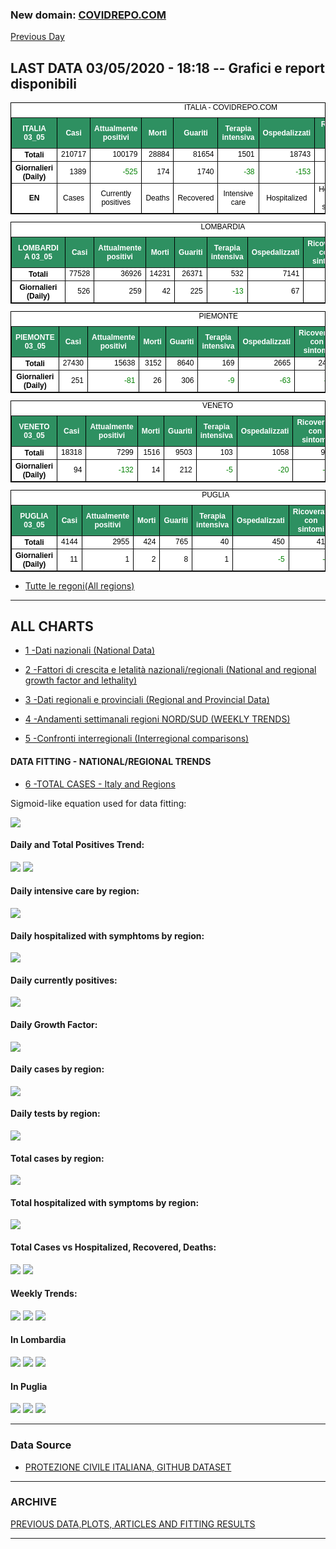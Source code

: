 <!-- start -->
### New domain: <a href="https://www.covidrepo.com/">COVIDREPO.COM</a>
[Previous Day](/index_02_05.md)
## LAST DATA 03/05/2020 - 18:18 -- Grafici e report disponibili

<table style=" color:black; font-size:12; font-family:arial; text-align:center; " cellpadding="2.5" cellspacing="0" border="1" bordercolor="black" bgcolor="#FFFFFF">
<caption>ITALIA - COVIDREPO.COM</caption>
<tr style="color:#FFFFFF;background:#2E9061">
<th>ITALIA 03_05</th>
<th>Casi</th>
<th>Attualmente positivi</th>
<th>Morti</th>
<th>Guariti</th>
<th>Terapia intensiva</th>
<th>Ospedalizzati</th>
<th>Ricoverati con sintomi</th>
<th>Isolamento domiciliare</th>
<th>Tamponi</th>
</tr>
<tr>
<th>Totali</th>
<td align="right"> 210717</td>
<td align="right"> 100179</td>
<td align="right"> 28884</td>
<td align="right"> 81654</td>
<td align="right"> 1501</td>
<td align="right"> 18743</td>
<td align="right"> 17242</td>
<td align="right"> 81436</td>
<td align="right"> 2153772</td>
</tr>
<tr>
<th>Giornalieri (Daily)</th>
<td align="right"> 1389</td>
<td align="right" style=" color:green; "> -525</td>
<td align="right"> 174</td>
<td align="right"> 1740</td>
<td align="right" style=" color:green; "> -38</td>
<td align="right" style=" color:green; "> -153</td>
<td align="right" style=" color:green; "> -115</td>
<td align="right" style=" color:green; "> -372</td>
<td align="right"> 44935</td>
</tr>
<tr>
<th>EN</th>
<td>Cases</td>
<td>Currently positives</td>
<td>Deaths</td>
<td>Recovered</td>
<td>Intensive care</td>
<td>Hospitalized</td>
<td>Hospitalized with symptoms</td>
<td>Home isolation</td>
<td>Tests</td>
</tr>
</table>

<table style=" color:black; font-size:12; font-family:arial; text-align:center; " cellpadding="2.5" cellspacing="0" border="1" bordercolor="black" bgcolor="#FFFFFF">
<caption>LOMBARDIA</caption>
<tr style="color:#FFFFFF;background:#2E9061">
<th>LOMBARDIA 03_05</th>
<th>Casi</th>
<th>Attualmente positivi</th>
<th>Morti</th>
<th>Guariti</th>
<th>Terapia intensiva</th>
<th>Ospedalizzati</th>
<th>Ricoverati con sintomi</th>
<th>Isolamento domiciliare</th>
<th>Tamponi</th>
</tr>
<tr>
<th>Totali</th>
<td align="right"> 77528</td>
<td align="right"> 36926</td>
<td align="right"> 14231</td>
<td align="right"> 26371</td>
<td align="right"> 532</td>
<td align="right"> 7141</td>
<td align="right"> 6609</td>
<td align="right"> 29785</td>
<td align="right"> 410857</td>
</tr>
<tr>
<th>Giornalieri (Daily)</th>
<td align="right"> 526</td>
<td align="right"> 259</td>
<td align="right"> 42</td>
<td align="right"> 225</td>
<td align="right" style=" color:green; "> -13</td>
<td align="right"> 67</td>
<td align="right"> 80</td>
<td align="right"> 192</td>
<td align="right"> 7155</td>
</tr>
</table>

<table style=" color:black; font-size:12; font-family:arial; text-align:center; " cellpadding="2.5" cellspacing="0" border="1" bordercolor="black" bgcolor="#FFFFFF">
<caption>PIEMONTE</caption>
<tr style="color:#FFFFFF;background:#2E9061">
<th>PIEMONTE 03_05</th>
<th>Casi</th>
<th>Attualmente positivi</th>
<th>Morti</th>
<th>Guariti</th>
<th>Terapia intensiva</th>
<th>Ospedalizzati</th>
<th>Ricoverati con sintomi</th>
<th>Isolamento domiciliare</th>
<th>Tamponi</th>
</tr>
<tr>
<th>Totali</th>
<td align="right"> 27430</td>
<td align="right"> 15638</td>
<td align="right"> 3152</td>
<td align="right"> 8640</td>
<td align="right"> 169</td>
<td align="right"> 2665</td>
<td align="right"> 2496</td>
<td align="right"> 12973</td>
<td align="right"> 172208</td>
</tr>
<tr>
<th>Giornalieri (Daily)</th>
<td align="right"> 251</td>
<td align="right" style=" color:green; "> -81</td>
<td align="right"> 26</td>
<td align="right"> 306</td>
<td align="right" style=" color:green; "> -9</td>
<td align="right" style=" color:green; "> -63</td>
<td align="right" style=" color:green; "> -54</td>
<td align="right" style=" color:green; "> -18</td>
<td align="right"> 3729</td>
</tr>
</table>

<table style=" color:black; font-size:12; font-family:arial; text-align:center; " cellpadding="2.5" cellspacing="0" border="1" bordercolor="black" bgcolor="#FFFFFF">
<caption>VENETO</caption>
<tr style="color:#FFFFFF;background:#2E9061">
<th>VENETO 03_05</th>
<th>Casi</th>
<th>Attualmente positivi</th>
<th>Morti</th>
<th>Guariti</th>
<th>Terapia intensiva</th>
<th>Ospedalizzati</th>
<th>Ricoverati con sintomi</th>
<th>Isolamento domiciliare</th>
<th>Tamponi</th>
</tr>
<tr>
<th>Totali</th>
<td align="right"> 18318</td>
<td align="right"> 7299</td>
<td align="right"> 1516</td>
<td align="right"> 9503</td>
<td align="right"> 103</td>
<td align="right"> 1058</td>
<td align="right"> 955</td>
<td align="right"> 6241</td>
<td align="right"> 378202</td>
</tr>
<tr>
<th>Giornalieri (Daily)</th>
<td align="right"> 94</td>
<td align="right" style=" color:green; "> -132</td>
<td align="right"> 14</td>
<td align="right"> 212</td>
<td align="right" style=" color:green; "> -5</td>
<td align="right" style=" color:green; "> -20</td>
<td align="right" style=" color:green; "> -15</td>
<td align="right" style=" color:green; "> -112</td>
<td align="right"> 7224</td>
</tr>
</table>

<table style=" color:black; font-size:12; font-family:arial; text-align:center; " cellpadding="2.5" cellspacing="0" border="1" bordercolor="black" bgcolor="#FFFFFF">
<caption>PUGLIA</caption>
<tr style="color:#FFFFFF;background:#2E9061">
<th>PUGLIA 03_05</th>
<th>Casi</th>
<th>Attualmente positivi</th>
<th>Morti</th>
<th>Guariti</th>
<th>Terapia intensiva</th>
<th>Ospedalizzati</th>
<th>Ricoverati con sintomi</th>
<th>Isolamento domiciliare</th>
<th>Tamponi</th>
</tr>
<tr>
<th>Totali</th>
<td align="right"> 4144</td>
<td align="right"> 2955</td>
<td align="right"> 424</td>
<td align="right"> 765</td>
<td align="right"> 40</td>
<td align="right"> 450</td>
<td align="right"> 410</td>
<td align="right"> 2505</td>
<td align="right"> 66443</td>
</tr>
<tr>
<th>Giornalieri (Daily)</th>
<td align="right"> 11</td>
<td align="right"> 1</td>
<td align="right"> 2</td>
<td align="right"> 8</td>
<td align="right"> 1</td>
<td align="right" style=" color:green; "> -5</td>
<td align="right" style=" color:green; "> -6</td>
<td align="right"> 6</td>
<td align="right"> 1073</td>
</tr>
</table>


- [Tutte le regoni(All regions)](/Tables/regionsTable_03_05.md)

---

## ALL CHARTS

- [1 -Dati nazionali (National Data)](/RUN_03_05/RUN0/RUN.html)

- [2 -Fattori di crescita e letalità nazionali/regionali (National and regional growth factor and lethality)](/RUN_03_05/RUN6/RUN.html)

- [3 -Dati regionali e provinciali (Regional and Provincial Data)](/RUN_03_05/RUN2/RUN.html)

- [4 -Andamenti settimanali regioni NORD/SUD (WEEKLY TRENDS)](/RUN_03_05/RUN5/RUN.html)

- [5 -Confronti interregionali (Interregional comparisons)](/RUN_03_05/RUN4/RUN.html)

#### DATA FITTING - NATIONAL/REGIONAL TRENDS

- [6 -TOTAL CASES - Italy and Regions](/RUN_03_05/RUN1/RUN.html)

Sigmoid-like equation used for data fitting:

<img src="https://latex.codecogs.com/svg.latex?Sig = \frac{a}{e^{b(x+c)} + a1e^{b1(x+c1)} - d}" border="0"/>

#### Daily and Total Positives Trend:
<img src="https://marcelchiarello.github.io/showdata/RUN_03_05/RUN1/RUN_DATA_FIT_TOTAL_CASES_ITALY_REGIONS_01.png">
<img src="https://marcelchiarello.github.io/showdata/RUN_03_05/RUN1/RUN_DATA_FIT_TOTAL_CASES_ITALY_REGIONS_02.png">

#### Daily intensive care by region:
<img src="https://marcelchiarello.github.io/showdata/RUN_03_05/RUN4/RUN_INTEREGION_13.png">

#### Daily hospitalized with symphtoms by region:
<img src="https://marcelchiarello.github.io/showdata/RUN_03_05/RUN4/RUN_INTEREGION_14.png">

#### Daily currently positives:
<img src="https://marcelchiarello.github.io/showdata/RUN_03_05/RUN4/RUN_INTEREGION_15.png">

#### Daily Growth Factor:
<img src="https://marcelchiarello.github.io/showdata/RUN_03_05/RUN6/RUN_FACTORS_01.png">

#### Daily cases by region:
<img src="https://marcelchiarello.github.io/showdata/RUN_03_05/RUN4/RUN_INTEREGION_11.png">

#### Daily tests by region:
<img src="https://marcelchiarello.github.io/showdata/RUN_03_05/RUN4/RUN_INTEREGION_12.png">

#### Total cases by region:
<img src="https://marcelchiarello.github.io/showdata/RUN_03_05/RUN4/RUN_INTEREGION_01.png">

#### Total hospitalized with symptoms by region:
<img src="https://marcelchiarello.github.io/showdata/RUN_03_05/RUN4/RUN_INTEREGION_05.png">

#### Total Cases vs Hospitalized, Recovered, Deaths:
<img src="https://marcelchiarello.github.io/showdata/RUN_03_05/RUN0/RUN_DATA_ITALIA_01.png">


<img src="https://marcelchiarello.github.io/showdata/RUN_03_05/RUN0/RUN_DATA_ITALIA_04.png">

#### Weekly Trends:
<img src="https://marcelchiarello.github.io/showdata/RUN_03_05/RUN5/RUN_NEWTRENDS_01.png">
<img src="https://marcelchiarello.github.io/showdata/RUN_03_05/RUN5/RUN_NEWTRENDS_02.png">
<img src="https://marcelchiarello.github.io/showdata/RUN_03_05/RUN5/RUN_NEWTRENDS_03.png">


#### In Lombardia
<img src="https://marcelchiarello.github.io/showdata/RUN_03_05/RUN2/RUN_DATA_PROVINCE_08.png">
<img src="https://marcelchiarello.github.io/showdata/RUN_03_05/RUN1/RUN_DATA_FIT_TOTAL_CASES_ITALY_REGIONS_05.png">
<img src="https://marcelchiarello.github.io/showdata/RUN_03_05/RUN1/RUN_DATA_FIT_TOTAL_CASES_ITALY_REGIONS_06.png">

#### In Puglia
<img src="https://marcelchiarello.github.io/showdata/RUN_03_05/RUN2/RUN_DATA_PROVINCE_01.png">
<img src="https://marcelchiarello.github.io/showdata/RUN_03_05/RUN1/RUN_DATA_FIT_TOTAL_CASES_ITALY_REGIONS_03.png">
<img src="https://marcelchiarello.github.io/showdata/RUN_03_05/RUN1/RUN_DATA_FIT_TOTAL_CASES_ITALY_REGIONS_04.png">

---

### Data Source

- [PROTEZIONE CIVILE ITALIANA, GITHUB DATASET](https://github.com/pcm-dpc/COVID-19)

---

### ARCHIVE
[PREVIOUS DATA,PLOTS, ARTICLES AND FITTING RESULTS](/archive.md)

---
